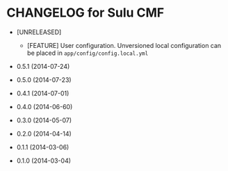 CHANGELOG for Sulu CMF
======================

* [UNRELEASED]

    * [FEATURE] User configuration. Unversioned local configuration can be placed in `app/config/config.local.yml`

* 0.5.1 (2014-07-24)

* 0.5.0 (2014-07-23)

* 0.4.1 (2014-07-01)

* 0.4.0 (2014-06-60)

* 0.3.0 (2014-05-07)

* 0.2.0 (2014-04-14)

* 0.1.1 (2014-03-06)

* 0.1.0 (2014-03-04)
